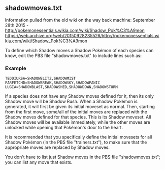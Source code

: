 ## shadowmoves.txt

Information pulled from the old wiki on the way back machine:
September 28th 2015 - http://pokemonessentials.wikia.com/wiki/Shadow_Pok%C3%A9mon
https://web.archive.org/web/20150928235526/http://pokemonessentials.wikia.com/wiki/Shadow_Pok%C3%A9mon

To define which Shadow moves a Shadow Pokémon of each species can know, edit the PBS file "shadowmoves.txt" to include lines such as:

### Example
```
TEDDIURSA=SHADOWBLITZ,SHADOWMIST
FARFETCHD=SHADOWBREAK,SHADOWSKY,SHADOWPANIC
LUGIA=SHADOWBLAST,SHADOWSHED,SHADOWDOWN,SHADOWSTORM
```

If a species does not have any Shadow moves defined for it, then its only Shadow move will be Shadow Rush.
When a Shadow Pokémon is generated, it will first be given its initial moveset as normal. Then, starting from the first move, some/all of the initial moves are replaced with the Shadow moves defined for that species. This is its Shadow moveset. All Shadow moves will be available immediately, while the other moves are unlocked while opening that Pokémon's door to the heart.

It is recommended that you specifically define the initial movesets for all Shadow Pokémon (in the PBS file "trainers.txt"), to make sure that the appropriate moves are replaced by Shadow moves.

You don't have to list just Shadow moves in the PBS file "shadowmoves.txt"; you can list any move that exists.